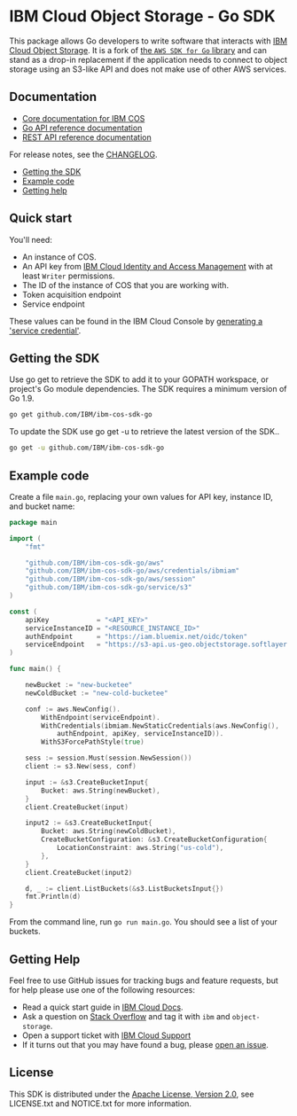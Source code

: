 # IBM Cloud Object Storage - Go SDK

This package allows Go developers to write software that interacts with [IBM
Cloud Object Storage](https://cloud.ibm.com/docs/services/cloud-object-storage/about-cos.html).  It is a fork of [the ``AWS SDK for Go`` library](https://github.com/aws/aws-sdk-go) and can stand as a drop-in replacement if the application needs to connect to object storage using an S3-like API and does not make use of other AWS services.

## Documentation

* [Core documentation for IBM COS](https://cloud.ibm.com/docs/services/cloud-object-storage/getting-started.html)
* [Go API reference documentation](https://ibm.github.io/ibm-cos-sdk-go)
* [REST API reference documentation](https://cloud.ibm.com/docs/services/cloud-object-storage/api-reference/about-api.html)

For release notes, see the [CHANGELOG](CHANGELOG.rst).

* [Getting the SDK](#getting-the-sdk)
* [Example code](#example-code)
* [Getting help](#getting-help)

## Quick start

You'll need:
  * An instance of COS.
  * An API key from [IBM Cloud Identity and Access Management](https://cloud.ibm.com/docs/iam/users_roles.html) with at least `Writer` permissions.
  * The ID of the instance of COS that you are working with.
  * Token acquisition endpoint
  * Service endpoint

These values can be found in the IBM Cloud Console by [generating a 'service credential'](https://cloud.ibm.com/docs/services/cloud-object-storage/iam/service-credentials.html).


## Getting the SDK

Use go get to retrieve the SDK to add it to your GOPATH workspace, or project's Go module dependencies.  The SDK requires a minimum version of Go 1.9.

```sh
go get github.com/IBM/ibm-cos-sdk-go
```

To update the SDK use go get -u to retrieve the latest version of the SDK..

```sh
go get -u github.com/IBM/ibm-cos-sdk-go
```

## Example code
Create a file `main.go`, replacing your own values for API key, instance ID, and bucket name:

```go
package main

import (
	"fmt"

	"github.com/IBM/ibm-cos-sdk-go/aws"
	"github.com/IBM/ibm-cos-sdk-go/aws/credentials/ibmiam"
	"github.com/IBM/ibm-cos-sdk-go/aws/session"
	"github.com/IBM/ibm-cos-sdk-go/service/s3"
)

const (
	apiKey            = "<API_KEY>"
	serviceInstanceID = "<RESOURCE_INSTANCE_ID>"
	authEndpoint      = "https://iam.bluemix.net/oidc/token"
	serviceEndpoint   = "https://s3-api.us-geo.objectstorage.softlayer.net"
)

func main() {

	newBucket := "new-bucketee"
	newColdBucket := "new-cold-bucketee"

	conf := aws.NewConfig().
		WithEndpoint(serviceEndpoint).
		WithCredentials(ibmiam.NewStaticCredentials(aws.NewConfig(),
			authEndpoint, apiKey, serviceInstanceID)).
		WithS3ForcePathStyle(true)

	sess := session.Must(session.NewSession())
	client := s3.New(sess, conf)

	input := &s3.CreateBucketInput{
		Bucket: aws.String(newBucket),
	}
	client.CreateBucket(input)

	input2 := &s3.CreateBucketInput{
		Bucket: aws.String(newColdBucket),
		CreateBucketConfiguration: &s3.CreateBucketConfiguration{
			LocationConstraint: aws.String("us-cold"),
		},
	}
	client.CreateBucket(input2)

	d, _ := client.ListBuckets(&s3.ListBucketsInput{})
	fmt.Println(d)
}
```

From the command line, run `go run main.go`.  You should see a list of your buckets.

## Getting Help

Feel free to use GitHub issues for tracking bugs and feature requests, but for help please use one of the following resources:

* Read a quick start guide in [IBM Cloud Docs](https://cloud.ibm.com/docs/services/cloud-object-storage/libraries/go.html#go).
* Ask a question on [Stack Overflow](https://stackoverflow.com/) and tag it with `ibm` and `object-storage`.
* Open a support ticket with [IBM Cloud Support](https://support.ng.bluemix.net/gethelp/)
* If it turns out that you may have found a bug, please [open an issue](https://github.com/ibm/ibm-cos-sdk-go/issues/new).

## License

This SDK is distributed under the
[Apache License, Version 2.0](http://www.apache.org/licenses/LICENSE-2.0),
see LICENSE.txt and NOTICE.txt for more information.
